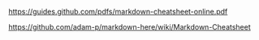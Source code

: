 https://guides.github.com/pdfs/markdown-cheatsheet-online.pdf

https://github.com/adam-p/markdown-here/wiki/Markdown-Cheatsheet
